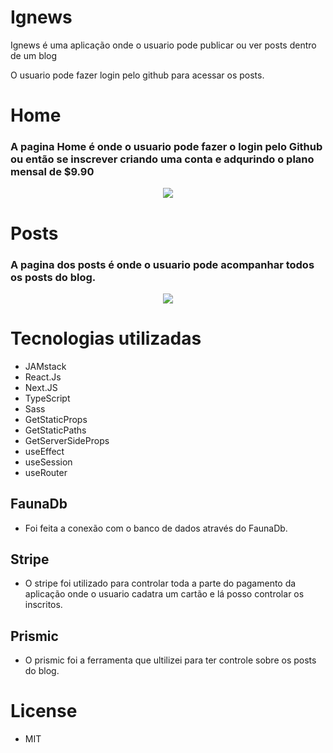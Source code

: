 # Ignews

<p>Ignews é uma aplicação onde o usuario pode publicar ou ver posts dentro de um blog</p>
<p>O usuario pode fazer login pelo github para acessar os posts.</p>

# Home

### A pagina Home é onde o usuario pode fazer o login pelo Github ou então se inscrever criando uma conta e adqurindo o plano mensal de $9.90

<div align="center">
    <img src="https://user-images.githubusercontent.com/80000943/125521409-81bc9730-8e4b-496f-8cd9-fe7bc62c3940.jpeg"/>
</div>

# Posts

### A pagina dos posts é onde o usuario pode acompanhar todos os posts do blog.

<div align="center">
    <img src="https://user-images.githubusercontent.com/80000943/125521416-77eb63c2-f4e9-4d7e-a7da-805fcb1b25e8.jpeg"/>
</div>

# Tecnologias utilizadas
- JAMstack
- React.Js
- Next.JS
- TypeScript
- Sass
- GetStaticProps
- GetStaticPaths
- GetServerSideProps
- useEffect
- useSession
- useRouter

## FaunaDb

- Foi feita a conexão com o banco de dados através do FaunaDb.

## Stripe

- O stripe foi utilizado para controlar toda a parte do pagamento da aplicação onde o usuario cadatra um cartão e lá posso controlar os inscritos.

## Prismic

- O prismic foi a ferramenta que ultilizei para ter controle sobre os posts do blog.

# License

- MIT


